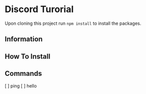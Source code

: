 # Discord Turorial

Upon cloning this project run `npm install` to install the packages.

## Information

## How To Install

## Commands
[ ] ping
[ ] hello